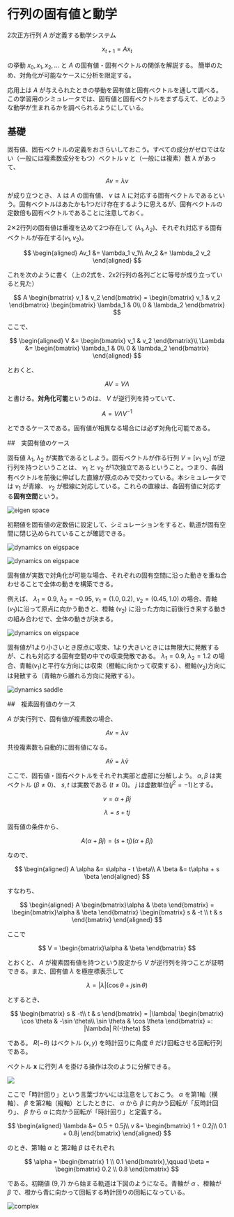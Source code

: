 # 行列の固有値と動学

2次正方行列 $A$ が定義する動学システム

$$
x_{t+1} = Ax_t
$$

の挙動 $x_0, x_1, x_2, \dots$ と $A$ の固有値・固有ベクトルの関係を解説する。
簡単のため、対角化が可能なケースに分析を限定する。

応用上は $A$ が与えられたときの挙動を固有値と固有ベクトルを通して調べる。この学習用のシミュレータでは、固有値と固有ベクトルをまず与えて、どのような動学が生まれるかを調べられるようにしている。


## 基礎

固有値、固有ベクトルの定義をおさらいしておこう。すべての成分がゼロではない（一般には複素数成分をもつ）ベクトル $v$ と（一般には複素）数 $\lambda$ があって、

$$
Av = \lambda v
$$

が成り立つとき、 $\lambda$ は $A$ の固有値、 $v$ は $\lambda$ に対応する固有ベクトルであるという。固有ベクトルはあたかも1つだけ存在するように思えるが、固有ベクトルの定数倍も固有ベクトルであることに注意しておく。

2✕2行列の固有値は重複を込めて2つ存在して ($\lambda_1, \lambda_2$)、それぞれ対応する固有ベクトルが存在する($v_1, v_2$)。

$$
\begin{aligned}
Av_1 &= \lambda_1 v_1\\
Av_2 &= \lambda_2 v_2
\end{aligned}
$$

これを次のように書く（上の2式を、2x2行列の各列ごとに等号が成り立っていると見た）

$$
A \begin{bmatrix} v_1 & v_2 \end{bmatrix} = 
\begin{bmatrix} v_1 & v_2 \end{bmatrix} 
\begin{bmatrix}
\lambda_1 & 0\\
0 & \lambda_2
\end{bmatrix}
$$

ここで、

$$
\begin{aligned}
V &= \begin{bmatrix} v_1 & v_2 \end{bmatrix}\\
\Lambda &= \begin{bmatrix}
    \lambda_1 & 0\\
    0 & \lambda_2
\end{bmatrix}
\end{aligned}
$$

とおくと、

$$
AV = V \Lambda
$$

と書ける。**対角化可能**というのは、 $V$ が逆行列を持っていて、

$$
A = V \Lambda V^{-1}
$$

とできるケースである。固有値が相異なる場合には必ず対角化可能である。


##　実固有値のケース

固有値 $\lambda_1$, $\lambda_2$ が実数であるとしよう。固有ベクトルが作る行列 $V = [v_1 \ v_2]$ が逆行列を持つということは、 $v_1$ と $v_2$ が1次独立であるということ。つまり、各固有ベクトルを前後に伸ばした直線が原点のみで交わっている。本シミュレータでは $v_1$ が青線、 $v_2$ が橙線に対応している。これらの直線は、各固有値に対応する**固有空間**という。

![eigen space](img/1-eigspaces.png)

初期値を固有値の定数倍に設定して、シミュレーションをすると、軌道が固有空間に閉じ込められていることが確認できる。

![dynamics on eigspace](img/2-dynamics-on-eigspace1.png)

![dynamics on eigspace](img/3-dynamics-on-eigspace2.png)

固有値が実数で対角化が可能な場合、それぞれの固有空間に沿った動きを重ね合わせることで全体の動きを構築できる。


例えば、 $\lambda_1 = 0.9$, $\lambda_2 = -0.95$, $v_1 = (1.0, 0.2)$, $v_2 = (0.45, 1.0)$ の場合、青軸($v_1$)に沿って原点に向かう動きと、橙軸 ($v_2$) に沿った方向に前後行き来する動きの組み合わせで、全体の動きが決まる。

![dynamics on eigspace](img/4-dynamics-general.png)


固有値が1より小さいとき原点に収束、1より大きいときには無限大に発散するが、これも対応する固有空間の中での収束発散である。 $\lambda_1 = 0.9$, $\lambda_2 = 1.2$ の場合、青軸($v_1$)と平行な方向には収束（橙軸に向かって収束する）、橙軸($v_2$)方向には発散する（青軸から離れる方向に発散する）。

![dynamics saddle](img/5-saddle.png)



##　複素固有値のケース

$A$ が実行列で、固有値が複素数の場合、

$$
A v = \lambda v
$$

共役複素数も自動的に固有値になる。

$$
A \bar v = \bar \lambda \bar v
$$

ここで、固有値・固有ベクトルをそれぞれ実部と虚部に分解しよう。 $\alpha, \beta$ は実ベクトル ($\beta \neq 0$)、 $s, t$ は実数である ($t \neq 0$)。 $j$ は虚数単位($j^2 = -1$)とする。

$$
v = \alpha + \beta j
$$

$$
\lambda = s + tj
$$

固有値の条件から、

$$
A(\alpha + \beta j) = (s + tj)(\alpha + \beta j)
$$ 

なので、

$$
\begin{aligned}
A \alpha &= s\alpha - t \beta\\
A \beta &= t\alpha + s \beta
\end{aligned}
$$

すなわち、

$$
\begin{aligned}
A \begin{bmatrix}\alpha & \beta \end{bmatrix} = 
\begin{bmatrix}\alpha & \beta \end{bmatrix}
\begin{bmatrix}
s & -t \\
t & s
\end{bmatrix}
\end{aligned}
$$

ここで

$$
V = \begin{bmatrix}\alpha & \beta \end{bmatrix}
$$

とおくと、 $A$ が複素固有値を持つという設定から $V$ が逆行列を持つことが証明できる。また、固有値 $\lambda$ を極座標表示して

$$
\lambda = |\lambda| (\cos \theta + j\sin \theta)
$$

とするとき、

$$
\begin{bmatrix}
s & -t\\
t & s
\end{bmatrix} = 
|\lambda| 
\begin{bmatrix}
\cos \theta & -\sin \theta\\
\sin \theta & \cos \theta
\end{bmatrix} =: 
|\lambda| R(-\theta)
$$

である。 $R(-\theta)$ はベクトル $(x, y)$ を時計回りに角度 $\theta$ だけ回転させる回転行列である。

ベクトル $\boldsymbol{x}$ に行列 $A$ を掛ける操作は次のように分解できる。

![](img/10-math.png)

ここで「時計回り」という言葉づかいには注意をしておこう。 $\alpha$ を第1軸（横軸）、 $\beta$ を第2軸（縦軸）としたときに、 $\alpha$ から $\beta$ に向かう回転が「反時計回り」、 $\beta$ から $\alpha$ に向かう回転が「時計回り」と定義する。

$$
\begin{aligned}
\lambda &= 0.5 + 0.5j\\
v &= \begin{bmatrix}
1 + 0.2j\\
0.1 + 0.8j
\end{bmatrix}
\end{aligned}
$$

のとき、第1軸 $\alpha$ と 第2軸 $\beta$ はそれぞれ

$$
\alpha = 
\begin{bmatrix}
1 \\ 0.1
\end{bmatrix},\qquad
\beta =
\begin{bmatrix}
0.2 \\ 0.8
\end{bmatrix}
$$

である。初期値 $(9, 7)$ から始まる軌道は下図のようになる。青軸が $\alpha$ 、橙軸が $\beta$ で、橙から青に向かって回転する時計回りの回転になっている。

![complex](img/6-complex.png)


